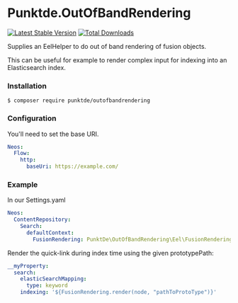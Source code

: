 # Punktde.OutOfBandRendering

[![Latest Stable Version](https://poser.pugx.org/punktde/outofbandrendering/v/stable)](https://packagist.org/packages/punktde/outofbandrendering) [![Total Downloads](https://poser.pugx.org/punktde/outofbandrendering/downloads)](https://packagist.org/packages/punktde/outofbandrendering)

Supplies an EelHelper to do out of band rendering of fusion objects.

This can be useful for example to render complex input for indexing into an Elasticsearch index. 

### Installation

```
$ composer require punktde/outofbandrendering
```

### Configuration

You'll need to set the base URI.

```yaml
Neos:
  Flow:
    http:
      baseUri: https://example.com/
```

### Example

In our Settings.yaml

```yaml
Neos:
  ContentRepository:
    Search:
      defaultContext:
        FusionRendering: PunktDe\OutOfBandRendering\Eel\FusionRenderingHelper
```
Render the quick-link during index time using the given prototypePath:

```yaml
__myProperty:
  search:
    elasticSearchMapping:
      type: keyword
    indexing: '${FusionRendering.render(node, "pathToProtoType")}'
```
